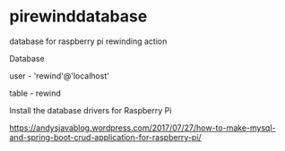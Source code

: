 # pirewinddatabase
database for raspberry pi rewinding action

Database

user - 'rewind'@'localhost'

table - rewind

Install the database drivers for Raspberry Pi

https://andysjavablog.wordpress.com/2017/07/27/how-to-make-mysql-and-spring-boot-crud-application-for-raspberry-pi/
